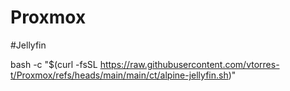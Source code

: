 # Proxmox

#Jellyfin

bash -c "$(curl -fsSL https://raw.githubusercontent.com/vtorres-t/Proxmox/refs/heads/main/main/ct/alpine-jellyfin.sh)"
